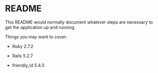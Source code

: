 # README

This README would normally document whatever steps are necessary to get the
application up and running.

Things you may want to cover:

* Ruby 2.7.2

* Rails 5.2.7

* friendly_id 5.4.0
